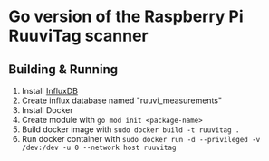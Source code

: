 # Go version of the Raspberry Pi RuuviTag scanner

## Building & Running

1. Install [InfluxDB](https://pimylifeup.com/raspberry-pi-influxdb/)
2. Create influx database named "ruuvi_measurements"
3. Install Docker
4. Create module with `go mod init <package-name>`
5. Build docker image with `sudo docker build -t ruuvitag .`
6. Run docker container with `sudo docker run -d --privileged -v /dev:/dev -u 0 --network host ruuvitag`

